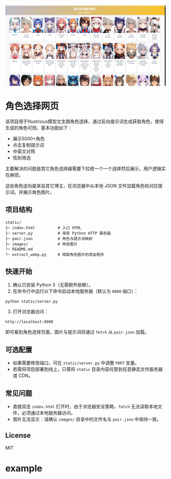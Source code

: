 ![展示图片](./show_case.png)
# 角色选择网页

该项目用于Illustrious模型文生图角色选择，通过反向提示词生成获取角色，使得生成的角色可控。基本功能如下：
+ 展示5000+角色
+ 点击复制提示词
+ 中英文对照
+ 性别筛选

主要解决的问题是其它角色选择器需要下拉框一个一个选择然后展示，用户逻辑实在麻烦。

这些角色逆向是来自其它博主，在浏览器中从本地 JSON 文件加载角色和对应提示词，并展示角色图片。


## 项目结构

```
static/
├─ index.html          # 入口 HTML
├─ server.py           # 简易 Python HTTP 服务器
├─ pair.json           # 角色与提示词映射
├─ images/             # 角色图片
└─ README.md
└─ extract_webp.py     # 爬取角色图片的爬虫程序
```

## 快速开始

1. 确认已安装 Python 3（无需额外依赖）。
2. 在命令行中运行以下命令启动本地服务器（默认为 `8000` 端口）：

```bash
python static/server.py
```

3. 打开浏览器访问：

```
http://localhost:8000
```

即可看到角色选择页面，图片与提示词将通过 `fetch` 从 `pair.json` 加载。

## 可选配置

- 如果需要修改端口，可在 `static/server.py` 中调整 `PORT` 变量。
- 若需将项目部署到线上，只需将 `static` 目录内容托管到任意静态文件服务器或 CDN。

## 常见问题

- 直接双击 `index.html` 打开时，由于浏览器安全策略，`fetch` 无法读取本地文件，必须通过本地服务器访问。
- 图片无法显示：请确认 `images/` 目录中的文件名与 `pair.json` 中保持一致。

## License

MIT
# example
